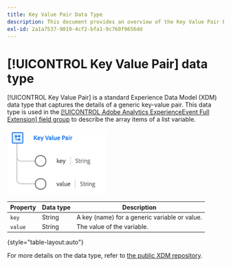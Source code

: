 ```yaml
---
title: Key Value Pair Data Type
description: This document provides an overview of the Key Value Pair Experience Data Model (XDM) data type.
exl-id: 2a1a7537-9019-4cf2-bfa1-9c760f9656dd
---
```

# [!UICONTROL Key Value Pair] data type

[!UICONTROL Key Value Pair] is a standard Experience Data Model (XDM) data type that captures the details of a generic key-value pair. This data type is used in the [[!UICONTROL Adobe Analytics ExperienceEvent Full Extension] field group](../field-groups/event/analytics-full-extension.md) to describe the array items of a list variable.

![Key Value Pair Structure](../images/data-types/key-value-pair.png)

| Property | Data type | Description |
| --- | --- | --- |
| `key` | String | A key (name) for a generic variable or value. |
| `value` | String | The value of the variable. |

{style="table-layout:auto"}

For more details on the data type, refer to [the public XDM repository](https://github.com/adobe/xdm/blob/master/extensions/adobe/experience/analytics/keyvalue.schema.json).
